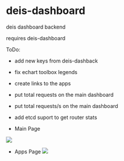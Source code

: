 # deis-dashboard
deis dashboard backend

requires deis-dashboard

ToDo:

 * add new keys from deis-dashback
 * fix echart toolbox legends
 * create links to the apps
 * put total requests on the main dashboard
 * put total requests/s on the main dashboard
 * add etcd suport to get router stats

* Main Page

![](https://github.com/lorieri/deis-dashboard/wiki/images/dashboard.png)

* Apps Page
![](https://github.com/lorieri/deis-dashboard/wiki/images/dashboardapp.png)
